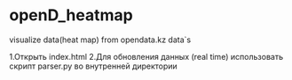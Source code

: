 # openD_heatmap

visualize data(heat map) from opendata.kz data`s

1.Открыть index.html
2.Для обновления данных (real time) использовать скрипт parser.py во внутренней директории
